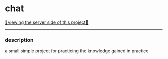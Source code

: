 # chat

[👀viewing the server side of this project👀](https://github.com/danyatochkaru/chat-backend)

---
### description

a small simple project for practicing the knowledge gained in practice
